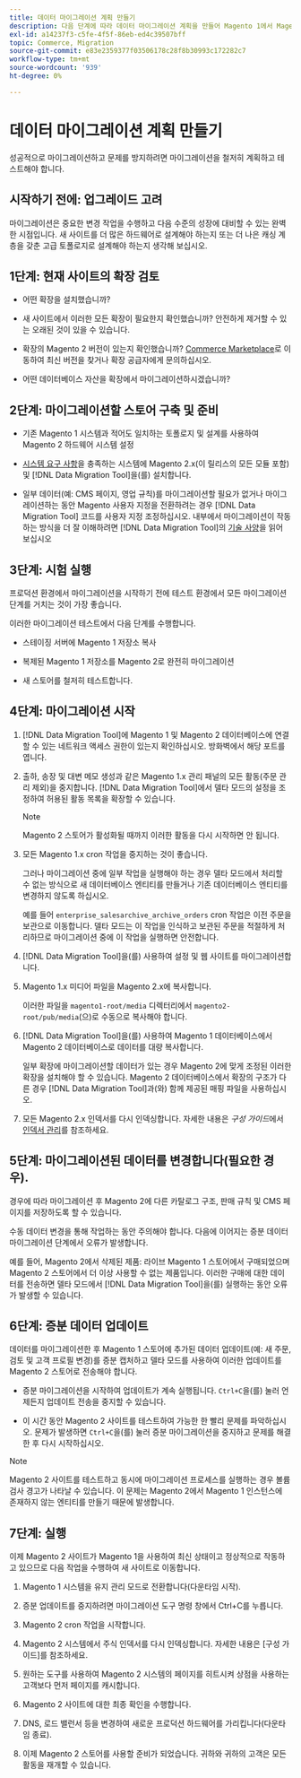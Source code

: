 ```yaml
---
title: 데이터 마이그레이션 계획 만들기
description: 다음 단계에 따라 데이터 마이그레이션 계획을 만들어 Magento 1에서 Magento 2로 성공적으로 업그레이드하십시오.
exl-id: a14237f3-c5fe-4f5f-86eb-ed4c39507bff
topic: Commerce, Migration
source-git-commit: e83e2359377f03506178c28f8b30993c172282c7
workflow-type: tm+mt
source-wordcount: '939'
ht-degree: 0%

---
```


# 데이터 마이그레이션 계획 만들기

성공적으로 마이그레이션하고 문제를 방지하려면 마이그레이션을 철저히 계획하고 테스트해야 합니다.

## 시작하기 전에: 업그레이드 고려

마이그레이션은 중요한 변경 작업을 수행하고 다음 수준의 성장에 대비할 수 있는 완벽한 시점입니다. 새 사이트를 더 많은 하드웨어로 설계해야 하는지 또는 더 나은 캐싱 계층을 갖춘 고급 토폴로지로 설계해야 하는지 생각해 보십시오.

## 1단계: 현재 사이트의 확장 검토

* 어떤 확장을 설치했습니까?

* 새 사이트에서 이러한 모든 확장이 필요한지 확인했습니까? 안전하게 제거할 수 있는 오래된 것이 있을 수 있습니다.

* 확장의 Magento 2 버전이 있는지 확인했습니까? [Commerce Marketplace](으)로 이동하여 최신 버전을 찾거나 확장 공급자에게 문의하십시오.

* 어떤 데이터베이스 자산을 확장에서 마이그레이션하시겠습니까?

## 2단계: 마이그레이션할 스토어 구축 및 준비

* 기존 Magento 1 시스템과 적어도 일치하는 토폴로지 및 설계를 사용하여 Magento 2 하드웨어 시스템 설정

* [시스템 요구 사항](../../installation/system-requirements.md)을 충족하는 시스템에 Magento 2.x(이 릴리스의 모든 모듈 포함) 및 [!DNL Data Migration Tool]을(를) 설치합니다.

* 일부 데이터(예: CMS 페이지, 영업 규칙)를 마이그레이션할 필요가 없거나 마이그레이션하는 동안 Magento 사용자 지정을 전환하려는 경우 [!DNL Data Migration Tool] 코드를 사용자 지정 조정하십시오. 내부에서 마이그레이션이 작동하는 방식을 더 잘 이해하려면 [!DNL Data Migration Tool]의 [기술 사양](technical-specification.md)을 읽어 보십시오

## 3단계: 시험 실행

프로덕션 환경에서 마이그레이션을 시작하기 전에 테스트 환경에서 모든 마이그레이션 단계를 거치는 것이 가장 좋습니다.

이러한 마이그레이션 테스트에서 다음 단계를 수행합니다.

* 스테이징 서버에 Magento 1 저장소 복사

* 복제된 Magento 1 저장소를 Magento 2로 완전히 마이그레이션

* 새 스토어를 철저히 테스트합니다.

## 4단계: 마이그레이션 시작

1. [!DNL Data Migration Tool]에 Magento 1 및 Magento 2 데이터베이스에 연결할 수 있는 네트워크 액세스 권한이 있는지 확인하십시오. 방화벽에서 해당 포트를 엽니다.

1. 출하, 송장 및 대변 메모 생성과 같은 Magento 1.x 관리 패널의 모든 활동(주문 관리 제외)을 중지합니다. [!DNL Data Migration Tool]에서 델타 모드의 설정을 조정하여 허용된 활동 목록을 확장할 수 있습니다.

   >[!NOTE]
   >
   >Magento 2 스토어가 활성화될 때까지 이러한 활동을 다시 시작하면 안 됩니다.

1. 모든 Magento 1.x cron 작업을 중지하는 것이 좋습니다.

   그러나 마이그레이션 중에 일부 작업을 실행해야 하는 경우 델타 모드에서 처리할 수 없는 방식으로 새 데이터베이스 엔티티를 만들거나 기존 데이터베이스 엔티티를 변경하지 않도록 하십시오.

   예를 들어 `enterprise_salesarchive_archive_orders` cron 작업은 이전 주문을 보관으로 이동합니다. 델타 모드는 이 작업을 인식하고 보관된 주문을 적절하게 처리하므로 마이그레이션 중에 이 작업을 실행하면 안전합니다.

1. [!DNL Data Migration Tool]을(를) 사용하여 설정 및 웹 사이트를 마이그레이션합니다.

1. Magento 1.x 미디어 파일을 Magento 2.x에 복사합니다.

   이러한 파일을 `magento1-root/media` 디렉터리에서 `magento2-root/pub/media`(으)로 수동으로 복사해야 합니다.

1. [!DNL Data Migration Tool]을(를) 사용하여 Magento 1 데이터베이스에서 Magento 2 데이터베이스로 데이터를 대량 복사합니다.

   일부 확장에 마이그레이션할 데이터가 있는 경우 Magento 2에 맞게 조정된 이러한 확장을 설치해야 할 수 있습니다. Magento 2 데이터베이스에서 확장의 구조가 다른 경우 [!DNL Data Migration Tool]과(와) 함께 제공된 매핑 파일을 사용하십시오.

1. 모든 Magento 2.x 인덱서를 다시 인덱싱합니다. 자세한 내용은 _구성 가이드_&#x200B;에서 [인덱서 관리](../../configuration/cli/manage-indexers.md)를 참조하세요.

## 5단계: 마이그레이션된 데이터를 변경합니다(필요한 경우).

경우에 따라 마이그레이션 후 Magento 2에 다른 카탈로그 구조, 판매 규칙 및 CMS 페이지를 저장하도록 할 수 있습니다.

수동 데이터 변경을 통해 작업하는 동안 주의해야 합니다. 다음에 이어지는 증분 데이터 마이그레이션 단계에서 오류가 발생합니다.

예를 들어, Magento 2에서 삭제된 제품: 라이브 Magento 1 스토어에서 구매되었으며 Magento 2 스토어에서 더 이상 사용할 수 없는 제품입니다. 이러한 구매에 대한 데이터를 전송하면 델타 모드에서 [!DNL Data Migration Tool]을(를) 실행하는 동안 오류가 발생할 수 있습니다.

## 6단계: 증분 데이터 업데이트

데이터를 마이그레이션한 후 Magento 1 스토어에 추가된 데이터 업데이트(예: 새 주문, 검토 및 고객 프로필 변경)를 증분 캡처하고 델타 모드를 사용하여 이러한 업데이트를 Magento 2 스토어로 전송해야 합니다.

* 증분 마이그레이션을 시작하여 업데이트가 계속 실행됩니다. `Ctrl+C`을(를) 눌러 언제든지 업데이트 전송을 중지할 수 있습니다.

* 이 시간 동안 Magento 2 사이트를 테스트하여 가능한 한 빨리 문제를 파악하십시오. 문제가 발생하면 `Ctrl+C`을(를) 눌러 증분 마이그레이션을 중지하고 문제를 해결한 후 다시 시작하십시오.

>[!NOTE]
>
>Magento 2 사이트를 테스트하고 동시에 마이그레이션 프로세스를 실행하는 경우 볼륨 검사 경고가 나타날 수 있습니다. 이 문제는 Magento 2에서 Magento 1 인스턴스에 존재하지 않는 엔티티를 만들기 때문에 발생합니다.

## 7단계: 실행

이제 Magento 2 사이트가 Magento 1을 사용하여 최신 상태이고 정상적으로 작동하고 있으므로 다음 작업을 수행하여 새 사이트로 이동합니다.

1. Magento 1 시스템을 유지 관리 모드로 전환합니다(다운타임 시작).

1. 증분 업데이트를 중지하려면 마이그레이션 도구 명령 창에서 Ctrl+C를 누릅니다.

1. Magento 2 cron 작업을 시작합니다.

1. Magento 2 시스템에서 주식 인덱서를 다시 인덱싱합니다. 자세한 내용은 [구성 가이드]를 참조하세요.

1. 원하는 도구를 사용하여 Magento 2 시스템의 페이지를 히트시켜 상점을 사용하는 고객보다 먼저 페이지를 캐시합니다.

1. Magento 2 사이트에 대한 최종 확인을 수행합니다.

1. DNS, 로드 밸런서 등을 변경하여 새로운 프로덕션 하드웨어를 가리킵니다(다운타임 종료).

1. 이제 Magento 2 스토어를 사용할 준비가 되었습니다. 귀하와 귀하의 고객은 모든 활동을 재개할 수 있습니다.

<!-- LINK ADDRESSES -->

[Commerce Marketplace]: https://marketplace.magento.com
